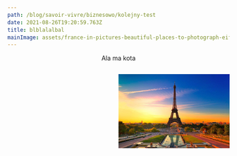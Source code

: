 ```yaml
---
path: /blog/savoir-vivre/biznesowo/kolejny-test
date: 2021-08-26T19:20:59.763Z
title: blblalalbal
mainImage: assets/france-in-pictures-beautiful-places-to-photograph-eiffel-tower.jpg
---
```

<p style='text-align:center'>Ala ma kota</p>

<div style='width:50%; float:right'>

![](assets/france-in-pictures-beautiful-places-to-photograph-eiffel-tower.jpg)



</div>